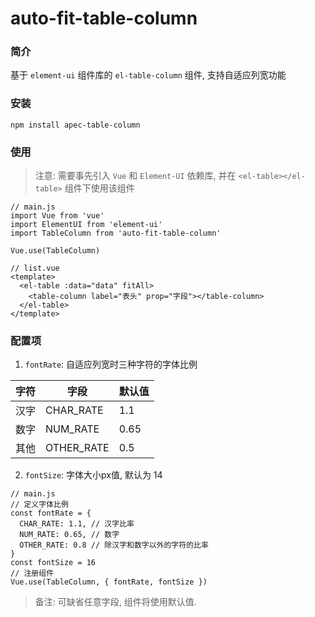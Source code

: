 # auto-fit-table-column

### 简介
基于 `element-ui` 组件库的 `el-table-column` 组件, 支持自适应列宽功能
### 安装
```
npm install apec-table-column
```

### 使用
> 注意: 需要事先引入 `Vue` 和 `Element-UI` 依赖库, 并在 `<el-table></el-table>` 组件下使用该组件
```
// main.js
import Vue from 'vue'
import ElementUI from 'element-ui'
import TableColumn from 'auto-fit-table-column'

Vue.use(TableColumn)
```
```
// list.vue
<template>
  <el-table :data="data" fitAll>
    <table-column label="表头" prop="字段"></table-column>
  </el-table>
</template>
```

### 配置项
1. `fontRate`:
自适应列宽时三种字符的字体比例

| 字符 | 字段 | 默认值 |
| ---- | ---- | ---- |
| 汉字 | CHAR_RATE | 1.1 |
| 数字 | NUM_RATE | 0.65 |
| 其他 | OTHER_RATE | 0.5 |

2. `fontSize`:
字体大小px值, 默认为 14

```
// main.js
// 定义字体比例
const fontRate = {
  CHAR_RATE: 1.1, // 汉字比率
  NUM_RATE: 0.65, // 数字
  OTHER_RATE: 0.8 // 除汉字和数字以外的字符的比率
}
const fontSize = 16
// 注册组件
Vue.use(TableColumn, { fontRate, fontSize })
```
> 备注: 可缺省任意字段, 组件将使用默认值.

